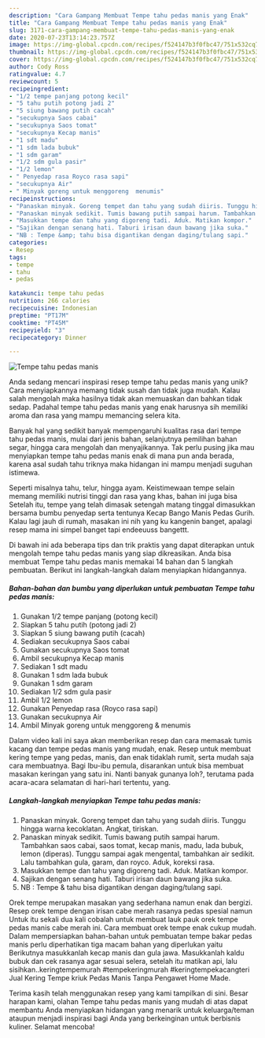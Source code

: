 ```yaml
---
description: "Cara Gampang Membuat Tempe tahu pedas manis yang Enak"
title: "Cara Gampang Membuat Tempe tahu pedas manis yang Enak"
slug: 3171-cara-gampang-membuat-tempe-tahu-pedas-manis-yang-enak
date: 2020-07-23T13:14:23.757Z
image: https://img-global.cpcdn.com/recipes/f524147b3f0fbc47/751x532cq70/tempe-tahu-pedas-manis-foto-resep-utama.jpg
thumbnail: https://img-global.cpcdn.com/recipes/f524147b3f0fbc47/751x532cq70/tempe-tahu-pedas-manis-foto-resep-utama.jpg
cover: https://img-global.cpcdn.com/recipes/f524147b3f0fbc47/751x532cq70/tempe-tahu-pedas-manis-foto-resep-utama.jpg
author: Cody Ross
ratingvalue: 4.7
reviewcount: 5
recipeingredient:
- "1/2 tempe panjang potong kecil"
- "5 tahu putih potong jadi 2"
- "5 siung bawang putih cacah"
- "secukupnya Saos cabai"
- "secukupnya Saos tomat"
- "secukupnya Kecap manis"
- "1 sdt madu"
- "1 sdm lada bubuk"
- "1 sdm garam"
- "1/2 sdm gula pasir"
- "1/2 lemon"
- " Penyedap rasa Royco rasa sapi"
- "secukupnya Air"
- " Minyak goreng untuk menggoreng  menumis"
recipeinstructions:
- "Panaskan minyak. Goreng tempet dan tahu yang sudah diiris. Tunggu hingga warna kecoklatan. Angkat, tiriskan."
- "Panaskan minyak sedikit. Tumis bawang putih sampai harum. Tambahkan saos cabai, saos tomat, kecap manis, madu, lada bubuk, lemon (diperas). Tunggu sampai agak mengental, tambahkan air sedikit. Lalu tambahkan gula, garam, dan royco. Aduk, koreksi rasa."
- "Masukkan tempe dan tahu yang digoreng tadi. Aduk. Matikan kompor."
- "Sajikan dengan senang hati. Taburi irisan daun bawang jika suka."
- "NB : Tempe &amp; tahu bisa digantikan dengan daging/tulang sapi."
categories:
- Resep
tags:
- tempe
- tahu
- pedas

katakunci: tempe tahu pedas 
nutrition: 266 calories
recipecuisine: Indonesian
preptime: "PT17M"
cooktime: "PT45M"
recipeyield: "3"
recipecategory: Dinner

---
```



![Tempe tahu pedas manis](https://img-global.cpcdn.com/recipes/f524147b3f0fbc47/751x532cq70/tempe-tahu-pedas-manis-foto-resep-utama.jpg)

Anda sedang mencari inspirasi resep tempe tahu pedas manis yang unik? Cara menyiapkannya memang tidak susah dan tidak juga mudah. Kalau salah mengolah maka hasilnya tidak akan memuaskan dan bahkan tidak sedap. Padahal tempe tahu pedas manis yang enak harusnya sih memiliki aroma dan rasa yang mampu memancing selera kita.

Banyak hal yang sedikit banyak mempengaruhi kualitas rasa dari tempe tahu pedas manis, mulai dari jenis bahan, selanjutnya pemilihan bahan segar, hingga cara mengolah dan menyajikannya. Tak perlu pusing jika mau menyiapkan tempe tahu pedas manis enak di mana pun anda berada, karena asal sudah tahu triknya maka hidangan ini mampu menjadi suguhan istimewa.

Seperti misalnya tahu, telur, hingga ayam. Keistimewaan tempe selain memang memiliki nutrisi tinggi dan rasa yang khas, bahan ini juga bisa Setelah itu, tempe yang telah dimasak setengah matang tinggal dimasukkan bersama bumbu penyedap serta tentunya Kecap Bango Manis Pedas Gurih. Kalau lagi jauh di rumah, masakan ini nih yang ku kangenin banget, apalagi resep mama ini simpel banget tapi endeeuuss bangettt.


Di bawah ini ada beberapa tips dan trik praktis yang dapat diterapkan untuk mengolah tempe tahu pedas manis yang siap dikreasikan. Anda bisa membuat Tempe tahu pedas manis memakai 14 bahan dan 5 langkah pembuatan. Berikut ini langkah-langkah dalam menyiapkan hidangannya.

<!--inarticleads1-->

##### Bahan-bahan dan bumbu yang diperlukan untuk pembuatan Tempe tahu pedas manis:

1. Gunakan 1/2 tempe panjang (potong kecil)
1. Siapkan 5 tahu putih (potong jadi 2)
1. Siapkan 5 siung bawang putih (cacah)
1. Sediakan secukupnya Saos cabai
1. Gunakan secukupnya Saos tomat
1. Ambil secukupnya Kecap manis
1. Sediakan 1 sdt madu
1. Gunakan 1 sdm lada bubuk
1. Gunakan 1 sdm garam
1. Sediakan 1/2 sdm gula pasir
1. Ambil 1/2 lemon
1. Gunakan  Penyedap rasa (Royco rasa sapi)
1. Gunakan secukupnya Air
1. Ambil  Minyak goreng untuk menggoreng &amp; menumis


Dalam video kali ini saya akan memberikan resep dan cara memasak tumis kacang dan tempe pedas manis yang mudah, enak. Resep untuk membuat kering tempe yang pedas, manis, dan enak tidaklah rumit, serta mudah saja cara membuatnya. Bagi Ibu-ibu pemula, disarankan untuk bisa membuat masakan keringan yang satu ini. Nanti banyak gunanya loh?, terutama pada acara-acara selamatan di hari-hari tertentu, yang. 

<!--inarticleads2-->

##### Langkah-langkah menyiapkan Tempe tahu pedas manis:

1. Panaskan minyak. Goreng tempet dan tahu yang sudah diiris. Tunggu hingga warna kecoklatan. Angkat, tiriskan.
1. Panaskan minyak sedikit. Tumis bawang putih sampai harum. Tambahkan saos cabai, saos tomat, kecap manis, madu, lada bubuk, lemon (diperas). Tunggu sampai agak mengental, tambahkan air sedikit. Lalu tambahkan gula, garam, dan royco. Aduk, koreksi rasa.
1. Masukkan tempe dan tahu yang digoreng tadi. Aduk. Matikan kompor.
1. Sajikan dengan senang hati. Taburi irisan daun bawang jika suka.
1. NB : Tempe &amp; tahu bisa digantikan dengan daging/tulang sapi.


Orek tempe merupakan masakan yang sederhana namun enak dan bergizi. Resep orek tempe dengan irisan cabe merah rasanya pedas spesial namun Untuk itu sekali dua kali cobalah untuk membuat lauk pauk orek tempe pedas manis cabe merah ini. Cara membuat orek tempe enak cukup mudah. Dalam mempersiapkan bahan-bahan untuk pembuatan tempe bakar pedas manis perlu diperhatikan tiga macam bahan yang diperlukan yaitu Berikutnya masukkanlah kecap manis dan gula jawa. Masukkanlah kaldu bubuk dan cek rasanya agar sesuai selera, setelah itu matikan api, lalu sisihkan..keringtempemurah #tempekeringmurah #keringtempekacangteri Jual Kering Tempe kriuk Pedas Manis Tanpa Pengawet Home Made. 

Terima kasih telah menggunakan resep yang kami tampilkan di sini. Besar harapan kami, olahan Tempe tahu pedas manis yang mudah di atas dapat membantu Anda menyiapkan hidangan yang menarik untuk keluarga/teman ataupun menjadi inspirasi bagi Anda yang berkeinginan untuk berbisnis kuliner. Selamat mencoba!
